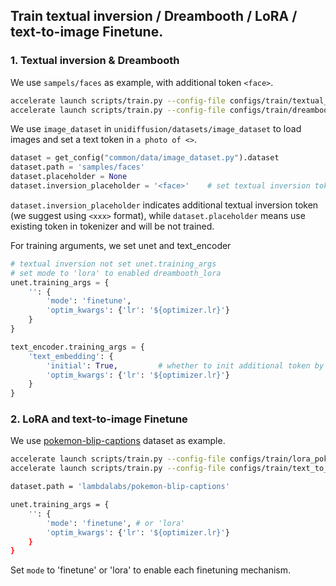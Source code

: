 ## Train textual inversion / Dreambooth / LoRA / text-to-image Finetune.
### 1. Textual inversion & Dreambooth
We use `sampels/faces` as example, with additional token ```<face>```.
```bash
accelerate launch scripts/train.py --config-file configs/train/textual_inversion.py
accelerate launch scripts/train.py --config-file configs/train/dreambooth.py
```

We use `image_dataset` in `unidiffusion/datasets/image_dataset` to load images and set a text token in ```a photo of <>```.

```python
dataset = get_config("common/data/image_dataset.py").dataset
dataset.path = 'samples/faces'
dataset.placeholder = None
dataset.inversion_placeholder = '<face>'    # set textual inversion tokens
```
`dataset.inversion_placeholder` indicates additional textual inversion token (we suggest using ```<xxx>``` format), while `dataset.placeholder` means use existing token in tokenizer and will be not trained. 


For training arguments, we set unet and text_encoder 
```python
# textual inversion not set unet.training_args
# set mode to 'lora' to enabled dreambooth_lora
unet.training_args = {
    '': {
        'mode': 'finetune',
        'optim_kwargs': {'lr': '${optimizer.lr}'}
    }
}

text_encoder.training_args = {
    'text_embedding': {
        'initial': True,         # whether to init additional token by their text.
        'optim_kwargs': {'lr': '${optimizer.lr}'}
    }
}
```

### 2. LoRA and text-to-image Finetune
We use [pokemon-blip-captions](https://huggingface.co/datasets/lambdalabs/pokemon-blip-captions) dataset as example.
```bash
accelerate launch scripts/train.py --config-file configs/train/lora_pokemon.py
accelerate launch scripts/train.py --config-file configs/train/text_to_image_finetune.py
```

```bash
dataset.path = 'lambdalabs/pokemon-blip-captions'

unet.training_args = {
    '': {
        'mode': 'finetune', # or 'lora'
        'optim_kwargs': {'lr': '${optimizer.lr}'}
    }
}
```
Set `mode` to 'finetune' or 'lora' to enable each finetuning mechanism.